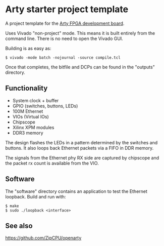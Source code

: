 # Arty starter project template

A project template for the [Arty FPGA development board](https://store.digilentinc.com/arty-a7-artix-7-fpga-development-board-for-makers-and-hobbyists/).

Uses Vivado "non-project" mode. This means it is built entirely from the command line. There is no need to open the Vivado GUI. 

Building is as easy as:
```
$ vivado -mode batch -nojournal -source compile.tcl
```
Once that completes, the bitfile and DCPs can be found in the "outputs" directory.

## Functionality
* System clock + buffer
* GPIO (switches, buttons, LEDs)
* 100M Ethernet
* VIOs (Virtual IOs)
* Chipscope
* Xilinx XPM modules
* DDR3 memory

The design flashes the LEDs in a pattern determined by the switches and buttons. It also loops back Ethernet packets via a FIFO in DDR memory. 

The signals from the Ethernet phy RX side are captured by chipscope and the packet rx count is available from the VIO.

## Software
The "software" directory contains an application to test the Ethernet loopback. Build and run with:
```
$ make
$ sudo ./loopback <interface>
```

## See also

https://github.com/ZipCPU/openarty

